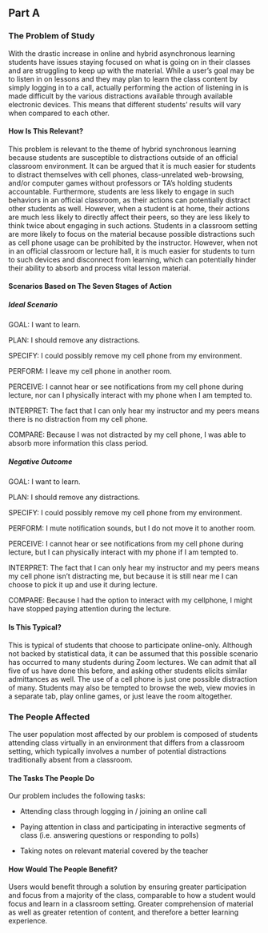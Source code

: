 ## Part A

### The Problem of Study

With the drastic increase in online and hybrid asynchronous learning students have issues staying focused on what is going on in their classes and are struggling to keep up with the material. While a user’s goal may be to listen in on lessons and they may plan to learn the class content by simply logging in to a call, actually performing the action of listening in is made difficult by the various distractions available through available electronic devices. This means that different students’ results will vary when compared to each other. 

#### How Is This Relevant?

This problem is relevant to the theme of hybrid synchronous learning because students are susceptible to distractions outside of an official classroom environment. It can be argued that it is much easier for students to distract themselves with cell phones, class-unrelated web-browsing, and/or computer games without professors or TA’s holding students accountable. Furthermore, students are less likely to engage in such behaviors in an official classroom, as their actions can potentially distract other students as well. However, when a student is at home, their actions are much less likely to directly affect their peers, so they are less likely to think twice about engaging in such actions. Students in a classroom setting are more likely to focus on the material because possible distractions such as cell phone usage can be prohibited by the instructor. However, when not in an official classroom or lecture hall, it is much easier for students to turn to such devices and disconnect from learning, which can potentially hinder their ability to absorb and process vital lesson material.

#### Scenarios Based on The Seven Stages of Action

##### Ideal Scenario

GOAL: I want to learn.

PLAN: I should remove any distractions.

SPECIFY: I could possibly remove my cell phone from my environment.

PERFORM: I leave my cell phone in another room.

PERCEIVE: I cannot hear or see notifications from my cell phone during lecture, nor can I physically interact with my phone when I am tempted to.

INTERPRET: The fact that I can only hear my instructor and my peers means there is no distraction from my cell phone.

COMPARE: Because I was not distracted by my cell phone, I was able to absorb more information this class period.

##### Negative Outcome

GOAL: I want to learn.

PLAN: I should remove any distractions.

SPECIFY: I could possibly remove my cell phone from my environment.

PERFORM: I mute notification sounds, but I do not move it to another room.

PERCEIVE: I cannot hear or see notifications from my cell phone during lecture, but I can physically interact with my phone if I am tempted to.

INTERPRET: The fact that I can only hear my instructor and my peers means my cell phone isn’t distracting me, but because it is still near me I can choose to pick it up and use it during lecture.

COMPARE: Because I had the option to interact with my cellphone, I might have stopped paying attention during the lecture.

#### Is This Typical?

This is typical of students that choose to participate online-only. Although not backed by statistical data, it can be assumed that this possible scenario has occurred to many students during Zoom lectures. We can admit that all five of us have done this before, and asking other students elicits similar admittances as well. The use of a cell phone is just one possible distraction of many. Students may also be tempted to browse the web, view movies in a separate tab, play online games, or just leave the room altogether.

### The People Affected

The user population most affected by our problem is composed of students attending class virtually in an environment that differs from a classroom setting, which typically involves a number of potential distractions traditionally absent from a classroom.

#### The Tasks The People Do

Our problem includes the following tasks:

* Attending class through logging in / joining an online call

* Paying attention in class and participating in interactive segments of class (i.e. answering questions or responding to polls)

* Taking notes on relevant material covered by the teacher

#### How Would The People Benefit?

Users would benefit through a solution by ensuring greater participation and focus from a majority of the class, comparable to how a student would focus and learn in a classroom setting. Greater comprehension of material as well as greater retention of content, and therefore a better learning experience.

